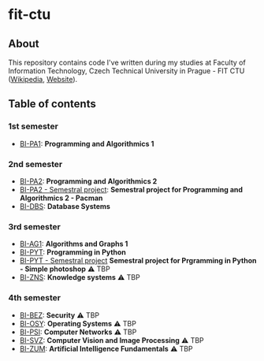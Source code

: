 # fit-ctu

## About
This repository contains code I've written during my studies at Faculty of Information Technology, Czech Technical University in Prague - FIT CTU ([Wikipedia](https://en.wikipedia.org/wiki/Faculty_of_Information_Technology,_Czech_Technical_University_in_Prague), [Website](https://fit.cvut.cz/cs)).

## Table of contents
### 1st semester
* [BI-PA1](/bi-pa1): **Programming and Algorithmics 1**

### 2nd semester
* [BI-PA2](/bi-pa2): **Programming and Algorithmics 2**
* [BI-PA2 - Semestral project](/bi-pa2-pacman): **Semestral project for Programming and Algorithmics 2 - Pacman**
* [BI-DBS](/bi-dbs): **Database Systems**

### 3rd semester
* [BI-AG1](/bi-ag1): **Algorithms and Graphs 1**
* [BI-PYT](/bi-pyt): **Programming in Python**
* [BI-PYT - Semestral project](/bi-pyt-simple-photoshop) **Semestral project for Prgramming in Python - Simple photoshop** :warning: TBP
* [BI-ZNS](/bi-zns): **Knowledge systems** :warning: TBP

### 4th semester
* [BI-BEZ](/bi-bez): **Security** :warning: TBP
* [BI-OSY](/bi-osy): **Operating Systems** :warning: TBP
* [BI-PSI](/bi-psi): **Computer Networks** :warning: TBP
* [BI-SVZ](/bi-svz): **Computer Vision and Image Processing** :warning: TBP
* [BI-ZUM](/bi-zum): **Artificial Intelligence Fundamentals** :warning: TBP
